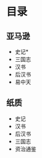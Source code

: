 #   目录

##  亚马逊
-   史记*
-   三国志
-   汉书
-   后汉书
-   易中天

##  纸质
-   史记
-   汉书
-   后汉书
-   三国志
-   资治通鉴